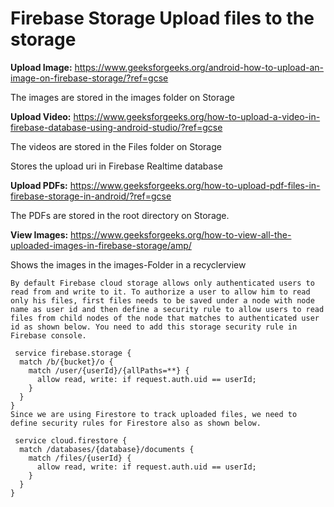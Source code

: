 # Firebase Storage Upload files to the storage

**Upload Image:** https://www.geeksforgeeks.org/android-how-to-upload-an-image-on-firebase-storage/?ref=gcse

The images are stored in the images folder on Storage

**Upload Video:** https://www.geeksforgeeks.org/how-to-upload-a-video-in-firebase-database-using-android-studio/?ref=gcse

The videos are stored in the Files folder on Storage

Stores the upload uri in Firebase Realtime database

**Upload PDFs:** https://www.geeksforgeeks.org/how-to-upload-pdf-files-in-firebase-storage-in-android/?ref=gcse

The PDFs are stored in the root directory on Storage.

**View Images:** https://www.geeksforgeeks.org/how-to-view-all-the-uploaded-images-in-firebase-storage/amp/

Shows the images in the images-Folder in a recyclerview



```plaintext
By default Firebase cloud storage allows only authenticated users to read from and write to it. To authorize a user to allow him to read only his files, first files needs to be saved under a node with node name as user id and then define a security rule to allow users to read files from child nodes of the node that matches to authenticated user id as shown below. You need to add this storage security rule in Firebase console.

 service firebase.storage {
  match /b/{bucket}/o {
    match /user/{userId}/{allPaths=**} {
      allow read, write: if request.auth.uid == userId;
    }
  }
} 
Since we are using Firestore to track uploaded files, we need to define security rules for Firestore also as shown below.

 service cloud.firestore {
  match /databases/{database}/documents {
    match /files/{userId} {
      allow read, write: if request.auth.uid == userId;
    }
  }
} 
```